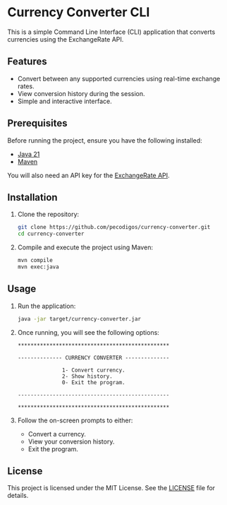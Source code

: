 # Currency Converter CLI

This is a simple Command Line Interface (CLI) application that converts currencies using the ExchangeRate API.

## Features

- Convert between any supported currencies using real-time exchange rates.
- View conversion history during the session.
- Simple and interactive interface.

## Prerequisites

Before running the project, ensure you have the following installed:

- [Java 21](https://www.oracle.com/java/technologies/downloads/?er=221886#java21)
- [Maven](https://maven.apache.org/download.cgi)

You will also need an API key for the [ExchangeRate API](https://exchangerate-api.com/).


## Installation

1. Clone the repository:
    ```bash
    git clone https://github.com/pecodigos/currency-converter.git
    cd currency-converter
    ```

2. Compile and execute the project using Maven:
    ```bash
    mvn compile
    mvn exec:java
    ```

## Usage

1. Run the application:
    ```bash
    java -jar target/currency-converter.jar
    ```

2. Once running, you will see the following options:
    ```
    ************************************************
    
    -------------- CURRENCY CONVERTER --------------
    
                  1- Convert currency.
                  2- Show history.
                  0- Exit the program.
    
    ------------------------------------------------
    
    ************************************************
    ```

3. Follow the on-screen prompts to either:
    - Convert a currency.
    - View your conversion history.
    - Exit the program.

## License

This project is licensed under the MIT License. See the [LICENSE](LICENSE) file for details.
